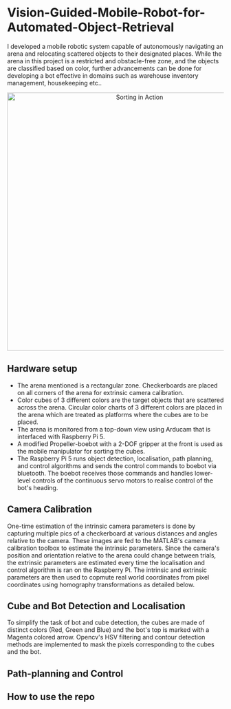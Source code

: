 # Vision-Guided-Mobile-Robot-for-Automated-Object-Retrieval
I developed a mobile robotic system capable of autonomously navigating an arena and relocating scattered objects to their designated places. While the arena in this project is a restricted and obstacle-free zone, and the objects are classified based on color, further advancements can be done for developing a bot effective in domains such as warehouse inventory management, housekeeping etc..
<p align="center">
  <a href="https://youtube.com/shorts/S0XBqufj1W8" target="_blank">
    <img src="Demo_gif.gif" alt="Sorting in Action" width="600"/>
  </a>
</p>

## Hardware setup
- The arena mentioned is a rectangular zone. Checkerboards are placed on all corners of the arena for extrinsic camera calibration. 
- Color cubes of 3 different colors are the target objects that are scattered across the arena. Circular color charts of 3 different colors are placed in the arena which are treated as platforms where the cubes are to be placed. 
- The arena is monitored from a top-down view using Arducam that is interfaced with Raspberry Pi 5. 
- A modified Propeller-boebot with a 2-DOF gripper at the front is used as the mobile manipulator for sorting the cubes. 
- The Raspberry Pi 5 runs object detection, localisation, path planning, and control algorithms and sends the control commands to boebot via bluetooth. The boebot receives those commands and handles lower-level controls of the continuous servo motors to realise control of the bot's heading.

## Camera Calibration
One-time estimation of the intrinsic camera parameters is done by capturing multiple pics of a checkerboard at various distances and angles relative to the camera. These images are fed to the MATLAB's camera calibration toolbox to estimate the intrinsic parameters. Since the camera's position and orientation relative to the arena could change between trials, the extrinsic parameters are estimated every time the localisation and control algorithm is ran on the Raspberry Pi. 
The intrinsic and extrinsic parameters are then used to copmute real world coordinates from pixel coordinates using homography transformations as detailed below. 

## Cube and Bot Detection and Localisation
To simplify the task of bot and cube detection, the cubes are made of distinct colors (Red, Green and Blue) and the bot's top is marked with a Magenta colored arrow. Opencv's HSV filtering and contour detection methods are implemented to mask the pixels corresponding to the cubes and the bot. 
## Path-planning and  Control

## How to use the repo

